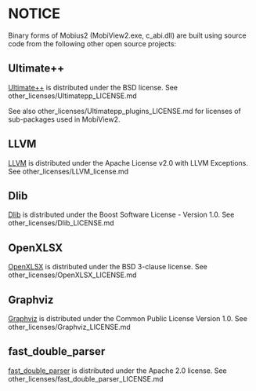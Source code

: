 
# NOTICE

Binary forms of Mobius2 (MobiView2.exe, c_abi.dll) are built using source code from the following other open source projects:

## Ultimate++
[Ultimate++](https://www.ultimatepp.org/) is distributed under the BSD license. See other_licenses/Ultimatepp_LICENSE.md

See also other_licenses/Ultimatepp_plugins_LICENSE.md for licenses of sub-packages used in MobiView2.

## LLVM

[LLVM](https://github.com/llvm/llvm-project/tree/main) is distributed under the Apache License v2.0 with LLVM Exceptions. See other_licenses/LLVM_license.md

## Dlib

[Dlib](http://dlib.net/) is distributed under the Boost Software License - Version 1.0. See other_licenses/Dlib_LICENSE.md

## OpenXLSX
[OpenXLSX](https://github.com/troldal/OpenXLSX) is distributed under the BSD 3-clause license. See other_licenses/OpenXLSX_LICENSE.md

## Graphviz
[Graphviz](https://graphviz.org/) is distributed under the Common Public License Version 1.0. See other_licenses/Graphviz_LICENSE.md

## fast_double_parser

[fast_double_parser](https://github.com/lemire/fast_double_parser) is distributed under the Apache 2.0 license. See other_licenses/fast_double_parser_LICENSE.md

